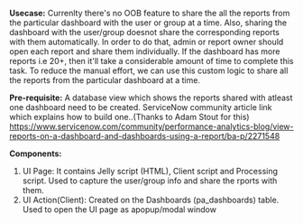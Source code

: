 **Usecase:**
Currenlty there's no OOB feature to share the all the reports from the particular dashboard with the user or group at a time. Also, sharing the dashboard with the user/group doesnot share the corresponding reports with them automatically.
In order to do that, admin or report owner should open each report and share them individually.
If the dashboard has more reports i.e 20+, then it'll take a considerable amount of time to complete this task.
To reduce the manual effort, we can use this custom logic to share all the reports from the particular dashboard at a time.

**Pre-requisite:**
A database view which shows the reports shared with atleast one dashboard need to be created. 
ServiceNow community article link which explains how to build one..(Thanks to Adam Stout for this)
https://www.servicenow.com/community/performance-analytics-blog/view-reports-on-a-dashboard-and-dashboards-using-a-report/ba-p/2271548

**Components:**
1. UI Page: It contains Jelly script (HTML), Client script and Processing script. Used to capture the user/group info and share the rports with them.
2. UI Action(Client): Created on the Dashboards (pa_dashboards) table. Used to open the UI page as apopup/modal window

